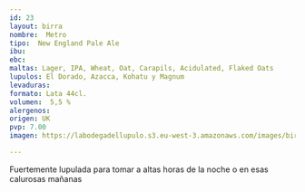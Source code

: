 ```yaml
---
id: 23
layout: birra
nombre:  Metro
tipo:  New England Pale Ale
ibu: 
ebc:
maltas: Lager, IPA, Wheat, Oat, Carapils, Acidulated, Flaked Oats
lupulos: El Dorado, Azacca, Kohatu y Magnum
levaduras: 
formato: Lata 44cl.
volumen:  5,5 %
alergenos: 
origen: UK
pvp: 7.00
imagen: https://labodegadellupulo.s3.eu-west-3.amazonaws.com/images/birras/metro.jpg

---
```

Fuertemente lupulada para tomar a altas horas de la noche o en esas calurosas mañanas





























